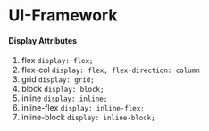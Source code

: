 # UI-Framework 

#### Display Attributes

1. flex         ``` display: flex; ```
2. flex-col     ``` display: flex, flex-direction: column ```
3. grid         ``` display: grid; ```
4. block        ``` display: block; ```
5. inline       ``` display: inline; ```
6. inline-flex  ``` display: inline-flex; ```
7. inline-block ``` display: inline-block; ```
